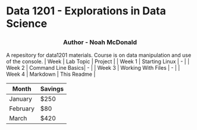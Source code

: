 # Data 1201 - Explorations in Data Science
<h3 align="center">Author - Noah McDonald </h3>
A repesitory for data1201 materials.
Course is on data manipulation and use of the console.
| Week   | Lab Topic | Project |
| Week 1 | Starting Linux | - |
| Week 2 | Command Line Basics| - |
| Week 3 | Working With Files | - |
| Week 4 | Markdown | This Readme |

| Month    | Savings |
| -------- | ------- |
| January  | $250    |
| February | $80     |
| March    | $420    |

